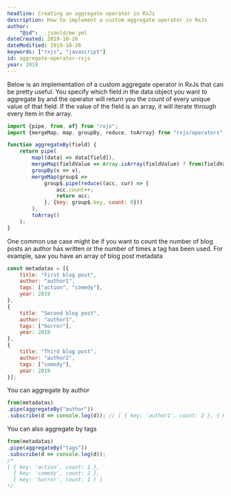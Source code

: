```yaml
---
headline: Creating an aggregate operator in RxJs
description: How to implement a custom aggregate operator in RxJs
author:
    "@id": _:jsonld/me.yml
dateCreated: 2019-10-26
dateModified: 2019-10-26
keywords: ["rxjs", "javascript"]
id: aggregate-operator-rxjs
year: 2019
---
```


Below is an implementation of a custom aggregate operator in RxJs that can be pretty useful.  You specify which field in the data object you want to aggregate by and the operator will return you the count of every unique value of that field.  If the value of the field is an array, it will iterate through every item in the array.

```js
import {pipe, from, of} from "rxjs";
import {mergeMap, map, groupBy, reduce, toArray} from "rxjs/operators";

function aggregateBy(field) {
    return pipe(
        map((data) => data[field]),
        mergeMap(fieldValue => Array.isArray(fieldValue) ? from(fieldValue) : of(fieldValue)),
        groupBy(v => v),
        mergeMap(group$ =>
            group$.pipe(reduce((acc, cur) => {
                acc.count++;
                return acc;
            }, {key: group$.key, count: 0}))    
        ),
        toArray()
    );
}
```

One common use case might be if you want to count the number of blog posts an author has written or the number of times a tag has been used.  For example, saw you have an array of blog post metadata

```js
const metadatas = [{
    title: "First blog post",
    author: "author1",
    tags: ["action", "comedy"],
    year: 2019
},
{
    title: "Second blog post",
    author: "author1",
    tags: ["horror"],
    year: 2019
},
{
    title: "Third blog post",
    author: "author2",
    tags: ["comedy"],
    year: 2019
}];
```

You can aggregate by author

```js
from(metadatas)
.pipe(aggregateBy("author"))
.subscribe(d => console.log(d)); // [ { key: 'author1', count: 2 }, { key: 'author2', count: 1 } ]

```

You can also aggregate by tags

```js
from(metadatas)
.pipe(aggregateBy("tags"))
.subscribe(d => console.log(d));
/*
[ { key: 'action', count: 1 },
  { key: 'comedy', count: 2 },
  { key: 'horror', count: 1 } ]
*/
```


